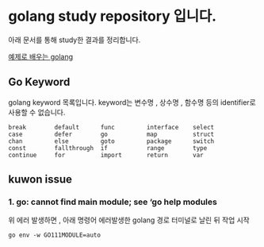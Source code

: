 # golang study repository 입니다.
아래 문서를 통해 study한 결과를 정리합니다.

[예제로 배우는 golang](http://golang.site/go/article/1-Go-%ED%94%84%EB%A1%9C%EA%B7%B8%EB%9E%98%EB%B0%8D-%EC%96%B8%EC%96%B4-%EC%86%8C%EA%B0%9C)
## Go Keyword
golang keyword 목록입니다.
keyword는 변수명 , 상수명 , 함수명 등의 identifier로 사용할 수 없습니다.
```golang
break        default      func         interface    select
case         defer        go           map          struct
chan         else         goto         package      switch
const        fallthrough  if           range        type
continue     for          import       return       var
```

## kuwon issue
### 1. go: cannot find main module; see ‘go help modules
위 에러 발생하면 , 아래 명령어 에러발생한 golang 경로 터미널로 날린 뒤 작업 시작
```
go env -w GO111MODULE=auto
```